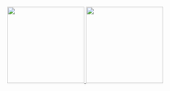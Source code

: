 <br/>
<a href="https://github.com/AVS1508">
  <img height="180em" src="https://github-readme-stats.vercel.app/api?username=luojunhui1&theme=synthwave&show_icons=true" />
  <img height="180em" src="https://github-readme-stats.vercel.app/api/top-langs/?username=luojunhui1&theme=synthwave&layout=compact" />
</a>
<br/>
